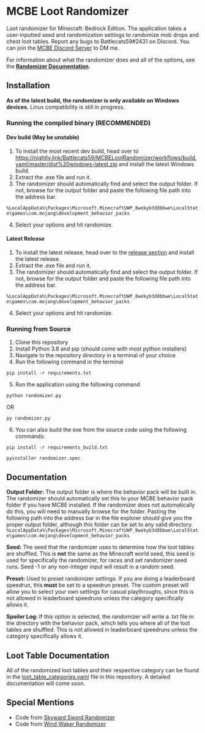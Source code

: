 # MCBE Loot Randomizer

Loot randomizer for Minecraft: Bedrock Edition. The application takes a user-inputted seed and randomization settings to randomize mob drops and chest loot tables.
Report any bugs to Battlecats59#2431 on Discord. You can join the [MCBE Discord Server](https://discord.gg/RDq2Sm8xYm) to DM me.

For information about what the randomizer does and all of the options, see the [**Randomizer Documentation**](https://github.com/Battlecats59/MCBELootRandomizer/blob/master/INFO.md).

## Installation

**As of the latest build, the randomizer is only available on Windows devices.** Linux compatibility is still in progress.

### Running the compiled binary **(RECOMMENDED)**

#### Dev build (May be unstable)
1. To install the most recent dev build, head over to https://nightly.link/Battlecats59/MCBELootRandomizer/workflows/build.yaml/master/dist%20windows-latest.zip and install the latest Windows build.
2. Extract the .exe file and run it.
3. The randomizer should automatically find and select the output folder. If not, browse for the output folder and paste the following file path into the address bar.

` %LocalAppData%\Packages\Microsoft.MinecraftUWP_8wekyb3d8bbwe\LocalState\games\com.mojang\development_behavior_packs `

4. Select your options and hit randomize.

#### Latest Release
1. To install the latest release, head over to the [release section](https://github.com/Battlecats59/MCBELootRandomizer/releases) and install the latest release.
2. Extract the .exe file and run it.
3. The randomizer should automatically find and select the output folder. If not, browse for the output folder and paste the following file path into the address bar.

` %LocalAppData%\Packages\Microsoft.MinecraftUWP_8wekyb3d8bbwe\LocalState\games\com.mojang\development_behavior_packs `

4. Select your options and hit randomize.

### Running from Source

1. Clone this repository
2. Install Python 3.8 and pip (should come with most python installers)
3. Navigate to the repository directory in a terminal of your choice
4. Run the following command in the terminal

` pip install -r requirements.txt `

5. Run the application using the following command

` python randomizer.py `

OR

` py randomizer.py `


6. You can also build the exe from the source code using the following commands:

` pip install -r requirements_build.txt `

` pyinstaller randomizer.spec `


## Documentation

**Output Folder:** The output folder is where the behavior pack will be built in. The randomizer should automatically set this to your MCBE behavior pack folder if you have MCBE installed. If the randomizer does not automatically do this, you will need to manually browse for the folder. Pasting the following path into the address bar in the file explorer should give you the proper output folder, although this folder can be set to any valid directory.
` %LocalAppData%\Packages\Microsoft.MinecraftUWP_8wekyb3d8bbwe\LocalState\games\com.mojang\development_behavior_packs `

**Seed:** The seed that the randomizer uses to determine how the loot tables are shuffled. This is **not** the same as the Minecraft world seed, this seed is used for specifically the randomizer, for races and set randomizer seed runs. Seed -1 or any non-integer input will result in a random seed.

**Preset:** Used to preset randomizer settings. If you are doing a leaderboard speedrun, this **must** be set to a speedrun preset. The custom preset will allow you to select your own settings for casual playthroughs, since this is not allowed in leaderboard speedruns unless the category specifically allows it.

**Spoiler Log:** If this option is selected, the randomizer will write a .txt file in the directory with the behavior pack, which tells you where all of the loot tables are shuffled. This is not allowed in leaderboard speedruns unless the category specifically allows it.

## Loot Table Documentation

All of the randomized loot tables and their respective category can be found in the [loot_table_categories.yaml](https://github.com/Battlecats59/MCBELootRandomizer/blob/master/loot_table_categories.yaml) file in this repository. A detailed documentation will come soon.

## Special Mentions

- Code from [Skyward Sword Randomizer](https://github.com/lepelog/sslib)
- Code from [Wind Waker Randomizer](https://github.com/LagoLunatic/wwrando)
